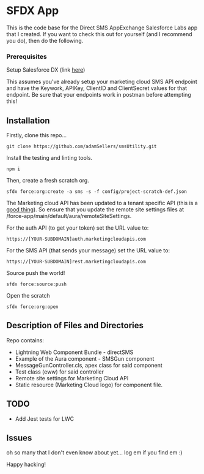 # SFDX App

This is the code base for the Direct SMS AppExchange Salesforce Labs app that I created. If you want to check this out for yourself (and I recommend you do), then do the following.

### Prerequisites

Setup Salesforce DX (link [here](https://developer.salesforce.com/docs/atlas.en-us.sfdx_dev.meta/sfdx_dev/sfdx_dev_develop.htm))

This assumes you've already setup your marketing cloud SMS API endpoint and have the Keywork, APIKey, ClientID and ClientSecret
values for that endpoint. Be sure that your endpoints work in postman before attempting this!

## Installation

Firstly, clone this repo...

```
git clone https://github.com/adamSellers/smsUtility.git
```

Install the testing and linting tools.

```
npm i
```

Then, create a fresh scratch org.

```
sfdx force:org:create -a sms -s -f config/project-scratch-def.json
```

The Marketing cloud API has been updated to a tenant specific API (this is a [good thing](https://developer.salesforce.com/docs/atlas.en-us.mc-apis.meta/mc-apis/index-api.htm)). So ensure that you update the remote site settings files at /force-app/main/default/aura/remoteSiteSettings.

For the auth API (to get your token) set the URL value to:

```
https://[YOUR-SUBDOMAIN]auth.marketingcloudapis.com
```

For the SMS API (that sends your message) set the URL value to:

```
https://[YOUR-SUBDOMAIN]rest.marketingcloudapis.com
```

Source push the world!

```
sfdx force:source:push
```

Open the scratch

```
sfdx force:org:open
```

## Description of Files and Directories

Repo contains:

-   Lightning Web Component Bundle - directSMS
-   Example of the Aura component - SMSGun component
-   MessageGunController.cls, apex class for said component
-   Test class (eww) for said controller
-   Remote site settings for Marketing Cloud API
-   Static resource (Marketing Cloud logo) for component file.

## TODO

-   Add Jest tests for LWC

## Issues

oh so many that I don't even know about yet... log em if you find em :)

Happy hacking!
